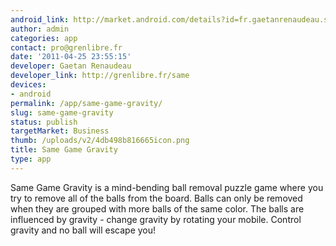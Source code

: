 ```yaml
---
android_link: http://market.android.com/details?id=fr.gaetanrenaudeau.samegame
author: admin
categories: app
contact: pro@grenlibre.fr
date: '2011-04-25 23:55:15'
developer: Gaetan Renaudeau
developer_link: http://grenlibre.fr/same
devices: 
- android
permalink: /app/same-game-gravity/
slug: same-game-gravity
status: publish
targetMarket: Business
thumb: /uploads/v2/4db498b816665icon.png
title: Same Game Gravity
type: app
---
```


Same Game Gravity is a mind-bending ball removal puzzle game where you try to remove all of the balls from the board. Balls can only be removed when they are grouped with more balls of the same color. The balls are influenced by gravity - change gravity by rotating your mobile.
Control gravity and no ball will escape you!